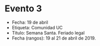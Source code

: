 # Evento 3

* Fecha: 19 de abril 
* Etiqueta: Comunidad UC
* Título: Semana Santa. Feriado legal
* Fecha \(rangos\): 19 al 21 de abril de 2019.




